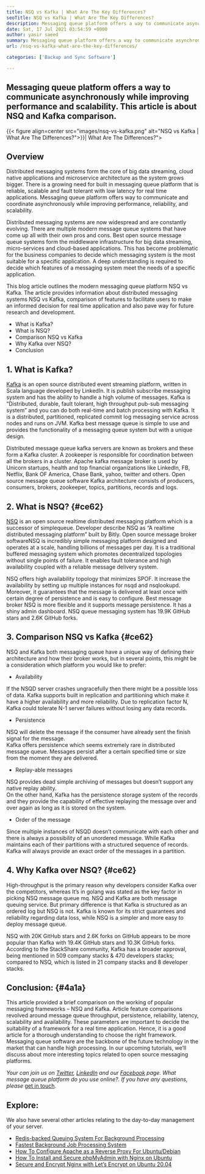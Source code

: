 ```yaml
---
title: NSQ vs Kafka | What Are The Key Differences?
seoTitle: NSQ vs Kafka | What Are The Key Differences?
description: Messaging queue platform offers a way to communicate asynchronously. This article is about NSQ and Kafka distributed message queue system differences.
date: Sat, 17 Jul 2021 03:54:59 +0000
author: yasir saeed
summary: Messaging queue platform offers a way to communicate asynchronously while improving performance and scalability. This article is about NSQ and Kafka comparison.
url: /nsq-vs-kafka-what-are-the-key-differences/

categories: ['Backup and Sync Software']

---
```

## Messaging queue platform offers a way to communicate asynchronously while improving performance and scalability. This article is about NSQ and Kafka comparison.

{{< figure align=center src="images/nsq-vs-kafka.png" alt="NSQ vs Kafka | What Are The Differences?">}}| What Are The Differences?">  

## **Overview**

Distributed messaging systems form the core of big data streaming, cloud native applications and microservice architecture as the system grows bigger. There is a growing need for built in messaging queue platform that is reliable, scalable and fault tolerant with low latency for real time applications. Messaging queue platform offers way to communicate and coordinate asynchronously while improving performance, reliability, and scalability.

Distributed messaging systems are now widespread and are constantly evolving. There are multiple modern message queue systems that have come up all with their own pros and cons. Best open source message queue systems form the middleware infrastructure for big data streaming, micro-services and cloud-based applications. This has become problematic for the business companies to decide which messaging system is the most suitable for a specific application. A deep understanding is required to decide which features of a messaging system meet the needs of a specific application.

This blog article outlines the modern messaging queue platform NSQ vs Kafka. The article provides information about distributed messaging systems NSQ vs Kafka, comparison of features to facilitate users to make an informed decision for real time application and also pave way for future research and development.

  * What is Kafka?
  * What is NSQ?
  * Comparison NSQ vs Kafka
  * Why Kafka over NSQ?
  * Conclusion

## 1. What is Kafka?

[Kafka][1] is an open source distributed event streaming platform, written in Scala language developed by LinkedIn. It is publish subscribe messaging system and has the ability to handle a high volume of messages. Kafka is “Distributed, durable, fault tolerant, high throughput pub-sub messaging system” and you can do both real-time and batch processing with Kafka. It is a distributed, partitioned, replicated commit log messaging service across nodes and runs on JVM. Kafka best message queue is simple to use and provides the functionality of a messaging queue system but with a unique design.

Distributed message queue kafka servers are known as brokers and these form a Kafka cluster. A zookeeper is responsible for coordination between all the brokers in a cluster. Apache kafka message broker is used by Unicorn startups, health and top financial organizations like LinkedIn, FB, Netflix, Bank OF America, Chase Bank, yahoo, twitter and others. Open source message queue software Kafka architecture consists of producers, consumers, brokers, zookeeper, topics, partitions, records and logs.

## 2. What is NSQ? {#ce62}

[NSQ][2] is an open source realtime distributed messaging platform which is a successor of simplequeue. Developer describe NSQ as “A realtime distributed messaging platform” built by Bitly. Open source message broker softwareNSQ is incredibly simple messaging platform designed and operates at a scale, handling billions of messages per day. It is a traditional buffered messaging system which promotes decentralized topologies without single points of failure. It enables fault tolerance and high availability coupled with a reliable message delivery system.

NSQ offers high availability topology that minimizes SPOF. It increase the availability by setting up multiple instances for nsqd and nsqlookupd. Moreover, it guarantees that the message is delivered at least once with certain degree of persistence and is easy to configure. Best message broker NSQ is more flexible and it supports message persistence. It has a shiny admin dashboard. NSQ queue messaging system has 19.9K GitHub stars and 2.6K GitHub forks.

## 3. Comparison NSQ vs Kafka {#ce62}

NSQ and Kafka both messaging queue have a unique way of defining their architecture and how their broker works, but in several points, this might be a consideration which platform you would like to prefer:

  * Availability

If the NSQD server crashes ungracefully then there might be a possible loss of data. Kafka supports built in replication and partitioning which make it have a higher availability and more reliability. Due to replication factor N, Kafka could tolerate N-1 server failures without losing any data records.

  * Persistence

NSQ will delete the message if the consumer have already sent the finish signal for the message.  
Kafka offers persistence which seems extremely rare in distributed message queue. Messages persist after a certain specified time or size from the moment they are delivered.

  * Replay-able messages

NSQ provides dead simple archiving of messages but doesn’t support any native replay ability.  
On the other hand, Kafka has the persistence storage system of the records and they provide the capability of effective replaying the message over and over again as long as it is stored on the system.

  * Order of the message

Since multiple instances of NSQD doesn’t communicate with each other and there is always a possibility of an unordered message. While Kafka maintains each of their partitions with a structured sequence of records. Kafka will always provide an exact order of the messages in a partition.

## 4. Why Kafka over NSQ? {#ce62}

High-throughput is the primary reason why developers consider Kafka over the competitors, whereas It’s in golang was stated as the key factor in picking NSQ message queue mq. NSQ and Kafka are both message queuing service. But primary difference is that Kafka is structured as an ordered log but NSQ is not. Kafka is known for its strict guarantees and reliability regarding data loss, while NSQ is a simpler and more easy to deploy message queue.

NSQ with 20K GitHub stars and 2.6K forks on GitHub appears to be more popular than Kafka with 19.4K GitHub stars and 10.3K GitHub forks. According to the StackShare community, Kafka has a broader approval, being mentioned in 509 company stacks & 470 developers stacks; compared to NSQ, which is listed in 21 company stacks and 8 developer stacks.

## Conclusion: {#4a1a}

This article provided a brief comparison on the working of popular messaging frameworks – NSQ and Kafka. Article feature comparisons revolved around message queue throughput, persistence, reliability, latency, scalability and availability. These parameters are important to decide the suitability of a framework for a real time application. Hence, it is a good article for a thorough understanding to choose the right framework. Messaging queue software are the backbone of the future technology in the market that can handle high processing. In our upcoming tutorials, we’ll discuss about more interesting topics related to open source messaging platforms.

_Your can join us on [Twitter][3], [LinkedIn][4] and our [Facebook][5] page. What message queue platform do you use online?. If you have any questions, please_ [get in touch][6].

## Explore:

We also have several other articles relating to the day-to-day management of your server.

  * [Redis-backed Queuing System For Background Processing][7]
  * [Fastest Background Job Processing System][8]
  * [How To Configure Apache as a Reverse Proxy For Ubuntu/Debian][9]
  * [How To Install and Secure phpMyAdmin with Nginx on Ubuntu][10]
  * [Secure and Encrypt Nginx with Let’s Encrypt on Ubuntu 20.04][11]

 [1]: https://kafka.apache.org/
 [2]: https://nsq.io/
 [3]: https://twitter.com/containerize_co
 [4]: https://www.linkedin.com/company/containerize/
 [5]: http://facebook.com/containerize
 [6]: mailto:yasir.saeed@aspose.com
 [7]: https://products.containerize.com/message-queue-software/resque/
 [8]: https://products.containerize.com/message-queue-software/sidekiq/
 [9]: https://blog.containerize.com/web-server-solution-stack/how-to-configure-apache-as-a-reverse-proxy-for-ubuntudebian/

 [10]: https://blog.containerize.com/web-server-solution-stack/how-to-install-and-secure-phpmyadmin-with-nginx-on-ubuntu/

 [11]: https://blog.containerize.com/web-server-solution-stack/how-to-secure-nginx-with-letsencrypt-on-ubuntu-20-04/